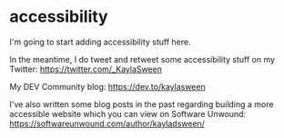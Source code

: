 # accessibility
I'm going to start adding accessibility stuff here.

In the meantime, I do tweet and retweet some accessibility stuff on my Twitter: https://twitter.com/_KaylaSween

My DEV Community blog: https://dev.to/kaylasween

I've also written some blog posts in the past regarding building a more accessible website which you can view on Software Unwound: https://softwareunwound.com/author/kayladsween/
